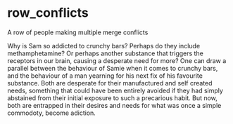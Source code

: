 # row_conflicts
A row of people making multiple merge conflicts

Why is Sam so addicted to crunchy bars? Perhaps do they include methamphetamine? Or perhaps another substance that triggers the receptors in our brain, causing a desperate need for more? One can draw a parallel between the behaviour of Samie when it comes to crunchy bars, and the behaviour of a man yearning for his next fix of his favourite substance. Both are desperate for their manufactured and self created needs, something that could have been entirely avoided if they had simply abstained from their initial exposure to such a precarious habit. But now, both are entrapped in their desires and needs for what was once a simple commodoty, become adiction.
